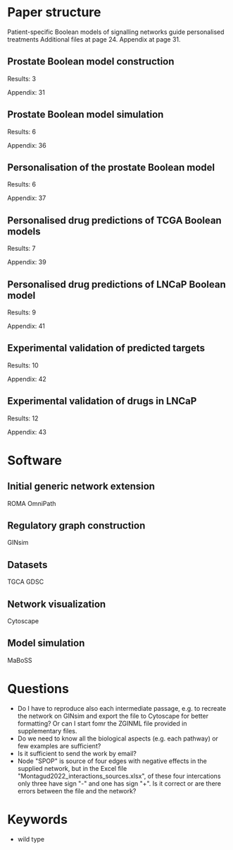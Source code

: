 # Paper structure
Patient-specific Boolean models of signalling networks guide personalised treatments
Additional files at page 24.
Appendix at page 31.

## Prostate Boolean model construction
Results: 3

Appendix: 31

## Prostate Boolean model simulation
Results: 6

Appendix: 36

## Personalisation of the prostate Boolean model
Results: 6

Appendix: 37

## Personalised drug predictions of TCGA Boolean models
Results: 7

Appendix: 39

## Personalised drug predictions of LNCaP Boolean model
Results: 9

Appendix: 41

## Experimental validation of predicted targets
Results: 10

Appendix: 42

## Experimental validation of drugs in LNCaP
Results: 12

Appendix: 43

# Software

## Initial generic network extension
ROMA
OmniPath

## Regulatory graph construction
GINsim

## Datasets
TGCA
GDSC

## Network visualization
Cytoscape

## Model simulation
MaBoSS

# Questions
- Do I have to reproduce also each intermediate passage, e.g. to recreate the network on GINsim and export the file to Cytoscape for better formatting? Or can I start fomr the ZGINML file provided in supplementary files.
- Do we need to know all the biological aspects (e.g. each pathway) or few examples are sufficient?
- Is it sufficient to send the work by email?
- Node "SPOP" is source of four edges with negative effects in the supplied network, but in the Excel file "Montagud2022_interactions_sources.xlsx", of these four intercations only three have sign "-" and one has sign "+". Is it correct or are there errors between the file and the network?

# Keywords
- wild type

